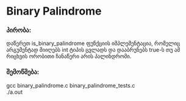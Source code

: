 # Binary Palindrome

### პირობა:
დაწერეთ is_binary_palindrome ფუნქციის იმპლემენტაცია, რომელიც არგუმენტად მიიღებს int ტიპის ცვლადს და დააბრუნებს true-ს თუ ამ რიცხვის ორობითი ჩანაწერი არის პალინდრომი.

### შემოწმება:
gcc binary_palindrome.c binary_palindrome_tests.c<br>
./a.out